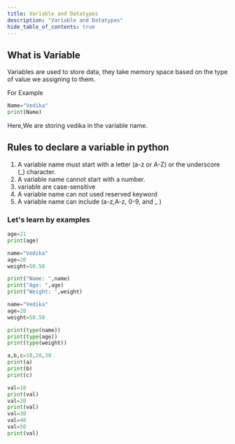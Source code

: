 ```yaml
---
title: Variable and Datatypes
description: "Variable and Datatypes"
hide_table_of_contents: true
---
```


## What is Variable

Variables are used to store data, they take memory space based on the type of value we assigning to them.

 For Example 
``` python 
Name="Vedika"
print(Name)
```
Here,We are storing vedika in the variable name.

## Rules to declare a variable in python

1. A variable name must start with a letter (a-z or A-Z) or the underscore (_) character.
2. A variable name cannot start with a number.
3. variable are case-sensitive
4. A variable name can not used reserved keyword
5. A variable name can include (a-z,A-z, 0-9, and _ )

### Let's learn by examples

```python title="variable.py" showLineNumbers="true
age=21
print(age)
```

``` python title="datatype.py" showLineNumbers="true
name="Vedika"
age=20
weight=50.50

print("Name: ",name)
print("Age: ",age)
print("Weight: ",weight)
```

```python title="datatype.py" showLineNumbers="true
name="Vedika"
age=20
weight=50.50

print(type(name))
print(type(age))
print(type(weight))
```

```python title="multiple-assignment.py" showLineNumbers="true
a,b,c=10,20,30
print(a)
print(b)
print(c)
```

```python title="reassignment.py" showLineNumbers="true"
val=10
print(val)
val=20
print(val)
val=30
val=40
val=50
print(val)
```

